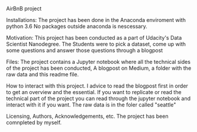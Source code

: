 AirBnB project

Installations:
The project has been done in the Anaconda enviroment with python 3.6
No packages outside anaconda is nescessary.


Motivation:
This project has been conducted as a part of Udacity's Data Scientist Nanodegree. The Students were to pick a dataset, come up with 
some questions and answer those questions through a blogpost

Files:
The project contains a Jupyter notebook where all the technical sides of the project has been conducted,
A blogpost on Medium, a folder with the raw data and this readme file.

How to interact with this project.
I advice to read the blogpost first in order to get an overview and the essential. If you want to replicate or read the technical part of the project you can read through the jupyter notebook and interact with it if you want. The raw data is in the foler called "seattle"

Licensing, Authors, Acknowledgements, etc.
The project has been comnpleted by myself.



